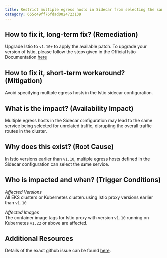```yaml
---
title: Restrict multiple egress hosts in Sidecar from selecting the same service
category: 655c49ff76fdad0024723139
---
```


## How to fix it, long-term fix? (Remediation)

Upgrade Istio to `v1.10+` to apply the available patch. To upgrade your version of Istio, please follow the steps given in the Official Istio Documentation [here](https://istio.io/latest/docs/setup/upgrade/)

## How to fix it, short-term workaround? (Mitigation)

Avoid specifying multiple egress hosts in the Istio sidecar configuration.

## What is the impact? (Availability Impact)

Multiple egress hosts in the Sidecar configuration may lead to the same service being selected for unrelated traffic, disrupting the overall traffic routes in the cluster.

## Why does this exist? (Root Cause)

In Istio versions earlier than `v1.10`, multiple egress hosts defined in the Sidecar configuration can select the same service.

## Who is impacted and when? (Trigger Conditions)

_Affected Versions_  
All EKS clusters or Kubernetes clusters using Istio proxy versions earlier than `v1.10`

_Affected Images_  
The container image tags for Istio proxy with version `v1.10` running on Kubernetes `v1.22` or above are affected.

## Additional Resources

Details of the exact github issue can be found [here](https://github.com/istio/istio/issues/33765).